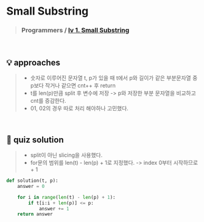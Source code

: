 # Small Substring

> ### Programmers / <a href = https://school.programmers.co.kr/learn/courses/30/lessons/147355>lv 1. Small Substring </a>

<br>

## 💡 approaches
>  - 숫자로 이루어진 문자열 t, p가 있을 때 t에서 p와 길이가 같은 부분문자열 중 p보다 작거나 같으면 cnt++ 후 return 
>  - t를 len(p)만큼 split 후 변수에 저장 -> p와 저장한 부분 문자열을 비교하고 cnt를 증감한다.
>  - 01, 02의 경우 따로 처리 해야하나 고민했다. 

<br>

## 🔑 quiz solution

>  - split이 아닌 slicing을 사용했다. 
>  - for문의 범위를 len(t) - len(p) + 1로 지정했다. -> index 0부터 시작하므로 + 1

```py
def solution(t, p):
    answer = 0

    for i in range(len(t) - len(p) + 1):
        if t[i:i + len(p)] <= p:
            answer += 1
    return answer
```

